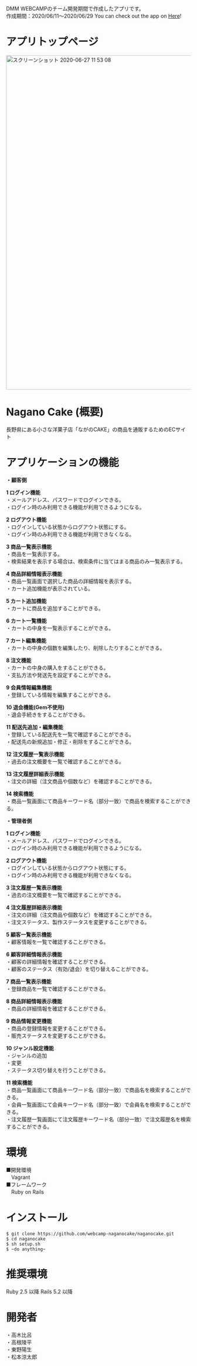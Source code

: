 DMM WEBCAMPのチーム開発期間で作成したアプリです。  
作成期間：2020/06/11〜2020/06/29
You can check out the app on [Here](https://morning-bastion-06180.herokuapp.com/)!  


# アプリトップページ
<img width="912" alt="スクリーンショット 2020-06-27 11 53 08" src="https://user-images.githubusercontent.com/63144797/85913237-d43dfe00-b86d-11ea-88ce-e634fbca61bb.png">


# Nagano Cake (概要)
⻑野県にある⼩さな洋菓⼦店「ながのCAKE」の商品を通販するためのECサイト  

# アプリケーションの機能
**・顧客側**

**1 ログイン機能**  
・メールアドレス、パスワードでログインできる。  
・ログイン時のみ利用できる機能が利用できるようになる。  

**2 ログアウト機能**  
・ログインしている状態からログアウト状態にする。   
・ログイン時のみ利用できる機能が利用できなくなる。  

**3 商品一覧表示機能**  
・商品を一覧表示する。   
・検索結果を表示する場合は、検索条件に当てはまる商品のみ一覧表示する。  

**4 商品詳細情報表示機能**  
・商品一覧画面で選択した商品の詳細情報を表示する。  
・カート追加機能が表示されている。  

**5 カート追加機能**  
・カートに商品を追加することができる。  

**6 カート一覧機能**  
・カートの中身を一覧表示することができる。  

**7 カート編集機能**  
・カートの中身の個数を編集したり、削除したりすることができる。  

**8 注文機能**  
・カートの中身の購入をすることができる。  
・支払方法や発送先を設定することができる。  

**9 会員情報編集機能**  
・登録している情報を編集することができる。  

**10 退会機能(Gem不使用)**  
・退会手続きをすることができる。  

**11 配送先追加・編集機能**  
・登録している配送先を一覧で確認することができる。  
・配送先の新規追加・修正・削除をすることができる。  

**12 注文履歴一覧表示機能**  
・過去の注文概要を一覧で確認することができる。  

**13 注文履歴詳細表示機能**  
・注文の詳細（注文商品や個数など）を確認することができる。  

**14 検索機能**  
・商品一覧画面にて商品キーワード名（部分一致）で商品を検索することができる。　　  




**・管理者側**

**1 ログイン機能**  
・メールアドレス、パスワードでログインできる。  
・ログイン時のみ利用できる機能が利用できるようになる。  

**2 ログアウト機能**  
・ログインしている状態からログアウト状態にする。  
・ログイン時のみ利用できる機能が利用できなくなる。  

**3 注文履歴一覧表示機能**  
・過去の注文概要を一覧で確認することができる。  

**4 注文履歴詳細表示機能**  
・注文の詳細（注文商品や個数など）を確認することができる。  
・注文ステータス、製作ステータスを変更することができる。  

**5 顧客一覧表示機能**  
・顧客情報を一覧で確認することができる。  

**6 顧客詳細情報表示機能**  
・顧客の詳細情報を確認することができる。  
・顧客のステータス（有効/退会）を切り替えることができる。  

**7 商品一覧表示機能**  
・登録商品を一覧で確認することができる。  

**8 商品詳細情報表示機能**  
・商品の詳細情報を確認することができる。  

**9 商品情報変更機能**  
・商品の登録情報を変更することができる。  
・販売ステータスを変更することができる。  

**10 ジャンル設定機能**  
・ジャンルの追加  
・変更  
・ステータス切り替えを行うことができる。  

**11 検索機能**  
・商品一覧画面にて商品キーワード名（部分一致）で商品名を検索することができる。  
・会員一覧画面にて会員キーワード名（部分一致）で会員名を検索することができる。  
・注文履歴一覧画面にて注文履歴キーワード名（部分一致）で注文履歴名を検索することができる。    




# 環境
■開発環境  
　Vagrant  
■フレームワーク  
　Ruby on Rails   

# インストール
```
$ git clone https://github.com/webcamp-naganocake/naganocake.git
$ cd naganocake
$ sh setup.sh
$ ~do anything~
```
# 推奨環境
Ruby 2.5 以降 Rails 5.2 以降


# 開発者
・高木比呂  
・高根陵平  
・東野陽生  
・松本涼太郎  
